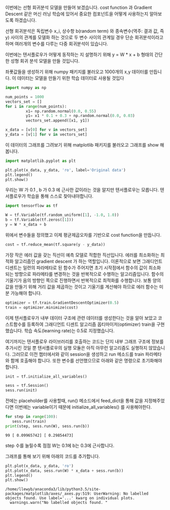 
이번에는 선형 회귀분석 모델을 만들어 보겠습니다. cost function 과 Gradient Descent 같은 머신 러닝 학습에 있어서 중요한 컴포넌트을 어떻게 사용하는지 알아보도록 하겠습니다.

선형 회귀분석은 독립변수 x_i, 상수항 b(random term) 와 종속변수(역주: 결과 값, 즉 y) 사이의 관계를 모델화 하는 것으로 두 변수 사이의 관계일 경우 단순 회귀분석이라고 하며 여러개의 변수를 다루는 다중 회귀분석이 있습니다.

이번에는 텐서플로우가 어떻게 동작하는 지 설명하기 위해 y = W * x + b 형태의 간단한 성형 회귀 분석 모델을 만들 것입니다.

좌푯값들을 생성하기 위해 numpy 패키지를 불러오고 1000개의 x,y 데이터를 만듭니다. 이 데이터는 모델을 만들기 위한 학습 데이터로 사용될 것입다


```python
import numpy as np

num_points = 1000
vectors_set = []
for i in range(num_points):
         x1= np.random.normal(0.0, 0.55)
         y1= x1 * 0.1 + 0.3 + np.random.normal(0.0, 0.03)
         vectors_set.append([x1, y1])

x_data = [v[0] for v in vectors_set]
y_data = [v[1] for v in vectors_set]
```

이 데이터의 그래프를 그려보기 위해 matplotlib 패키지를 불러오고
그래프를 show 해봅니다.


```python
import matplotlib.pyplot as plt

plt.plot(x_data, y_data, 'ro', label='Original data')
plt.legend()
plt.show()
```

우리는 W 가 0.1 , b 가 0.3 에 근사한 값이라는 것을 알지만 텐서플로우는 모릅니다. 텐서플로우가 학습을 통해 스스로 찾아내야합니다.


```python
import tensorflow as tf

W = tf.Variable(tf.random_uniform([1], -1.0, 1.0))
b = tf.Variable(tf.zeros([1]))
y = W * x_data + b
```

위에서 변수들을 정의했고 이제 평균제곱오차를 기반으로 cost function을 만듭니다.


```python
cost = tf.reduce_mean(tf.square(y - y_data))
```

가장 작은 에러 값을 갖는 직선이 예측 모델로 적합한 직선입니다. 에러를 최소화하는 최적화 알고리즘인 gradient descent 가 하는 역할입니다.
이론적으로 보면 그래디언트 디센트는 일련의 파라메타로 된 함수가 주어지면 초기 시작점에서 함수의 값이 최소화 되는 방향으로 파라메타를 변경하는 것을 반복적으로 수행하는 알고리즘입니다. 함수의 기울기가 음의 방향인 쪽으로 진행하면서 반복적으로 최적화를 수행합니다. 보통 양의 값을 만들기 위해 거리 값을 제곱하는 것이고 기울기를 계산해야 하므로 에러 함수는 미분 가능해야 합니다.


```python
optimizer = tf.train.GradientDescentOptimizer(0.5)
train = optimizer.minimize(cost)
```

이제 텐서플로우가 내부 데이터 구조에 관련 데이터를 생성한다는 것을 알아 보았고 코스트함수를 등록하여 그래디언트 디센트 알고리즘 옵티마이저(optimizer) train을 구현했습니다. 학습 속도(learning rate)는 0.5로 지정했습니다.

여기까지는 텐서플로우 라이브러리를 호출하는 코드는 단지 내부 그래프 구조에 정보를 추가시킨 것일 뿐 텐서플로우의 실행 모듈은 아직 아무런 알고리즘도 실행하지 않았습니다. 그러므로 이전 챕터에서와 같이 session을 생성하고 run 메소드를 train 파라메타와 함께 호출해야 합니다.  또한 변수를 선언했으므로 아래와 같은 명령으로 초기화해야 합니다.


```python
init = tf.initialize_all_variables()

sess = tf.Session()
sess.run(init)
```

전에는 placeholder를 사용할때, run() 메소드에서 feed_dict을 통해 값을 지정해주었다면 이번에는 variable이기 때문에 initialize_all_variables() 를 사용해야한다. 


```python
for step in range(100):
   sess.run(train)
print(step, sess.run(W), sess.run(b))
```

    99 [ 0.09965742] [ 0.29854473]


step 수를 늘릴수록 점점 W는 0.1에 b는 0.3에 근사합니다.

그래프를 통해 보기 위해 아래의 코드를 추가합니다.


```python
plt.plot(x_data, y_data, 'ro')
plt.plot(x_data, sess.run(W) * x_data + sess.run(b))
plt.legend()
plt.show()
```

    /home/llewyb/anaconda3/lib/python3.5/site-packages/matplotlib/axes/_axes.py:519: UserWarning: No labelled objects found. Use label='...' kwarg on individual plots.
      warnings.warn("No labelled objects found. "

